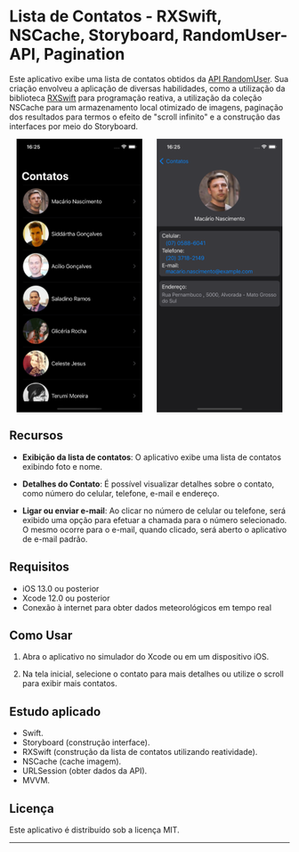 # Lista de Contatos - RXSwift, NSCache, Storyboard, RandomUser-API, Pagination

Este aplicativo exibe uma lista de contatos obtidos da [API RandomUser](https://randomuser.me). Sua criação envolveu a aplicação de diversas habilidades, como a utilização da biblioteca [RXSwift](https://github.com/ReactiveX/RxSwift) para programação reativa, a utilização da coleção NSCache para um armazenamento local otimizado de imagens, paginação dos resultados para termos o efeito de "scroll infinito" e a construção das interfaces por meio do Storyboard.

<div style="display: flex; justify-content:space-around;"> 
    <img src="imgs/principal.png" alt="Primeira Imagem" width="45%">
    <img src="imgs/detail.png" alt="Imagem Pesquisa 1" width="45%">
</div>

## Recursos

- **Exibição da lista de contatos**: O aplicativo exibe uma lista de contatos exibindo foto e nome.

- **Detalhes do Contato**: É possível visualizar detalhes sobre o contato, como número do celular, telefone, e-mail e endereço.

- **Ligar ou enviar e-mail**: Ao clicar no número de celular ou telefone, será exibido uma opção para efetuar a chamada para o número selecionado. O mesmo ocorre para o e-mail, quando clicado, será aberto o aplicativo de e-mail padrão.

## Requisitos

- iOS 13.0 ou posterior
- Xcode 12.0 ou posterior
- Conexão à internet para obter dados meteorológicos em tempo real

## Como Usar

1. Abra o aplicativo no simulador do Xcode ou em um dispositivo iOS.

2. Na tela inicial, selecione o contato para mais detalhes ou utilize o scroll para exibir mais contatos.

## Estudo aplicado

- Swift.
- Storyboard (construção interface).
- RXSwift (construção da lista de contatos utilizando reatividade).
- NSCache (cache imagem).
- URLSession (obter dados da API).
- MVVM.

## Licença

Este aplicativo é distribuído sob a licença MIT.

---
